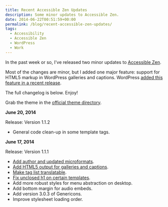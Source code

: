 ```yaml
---
title: Recent Accessible Zen Updates
description: Some minor updates to Accessible Zen.
date: 2014-06-22T00:51:59+00:00
permalink: /blog/recent-accessible-zen-updates/
tags:
  - Accessibility
  - Accessible Zen
  - WordPress
  - Work
---
```


In the past week or so, I've released two minor updates to [Accessible Zen](http://davidakennedy.com/projects/accessible-zen/).

Most of the changes are minor, but I added one major feature: support for HTML5 markup in WordPress galleries and captions. WordPress [added this feature in a recent release](http://themeshaper.com/2014/03/04/html5-galleries-in-wordpress-3-9/).

The full changelog is below. Enjoy! 

<p class="callout">
  Grab the theme in the <a href="http://wordpress.org/themes/accessible-zen">official theme directory</a>.
</p>

**June 20, 2014**

Release: Version 1.1.2

  * General code clean-up in some template tags.

**June 17, 2014**

Release: Version 1.1.1

  * [Add author and updated microformats](https://github.com/davidakennedy/accessible-zen/issues/56).
  * [Add HTML5 output for galleries and captions](https://github.com/davidakennedy/accessible-zen/issues/55).
  * [Make tag list translatable](https://github.com/davidakennedy/accessible-zen/issues/57).
  * [Fix unclosed h1 on certain templates](https://github.com/davidakennedy/accessible-zen/issues/58).
  * Add more robust styles for menu abstraction on desktop.
  * Add bottom margin for audio embeds.
  * Add version 3.0.3 of Genericons.
  * Improve stylesheet loading order.